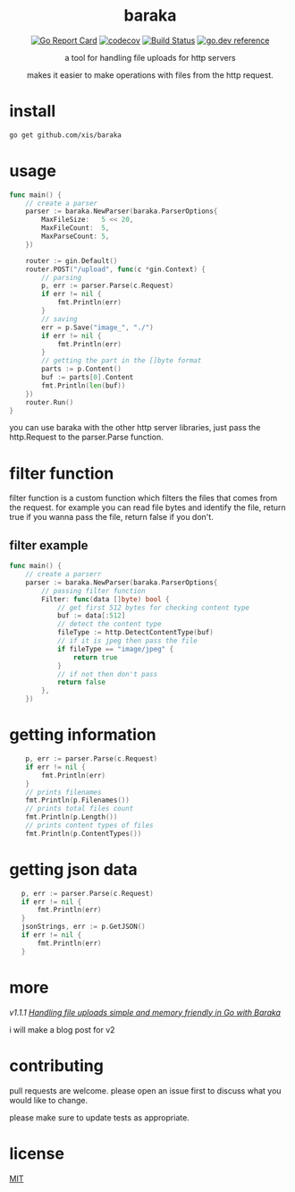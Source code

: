 
<div align="center">
  <h1>baraka</h1>
  
[![Go Report Card](https://goreportcard.com/badge/github.com/xis/baraka)](https://goreportcard.com/report/github.com/xis/baraka)
[![codecov](https://codecov.io/gh/xis/baraka/branch/master/graph/badge.svg)](https://codecov.io/gh/xis/baraka)
[![Build Status](https://travis-ci.org/xis/baraka.svg?branch=master)](https://travis-ci.org/xis/baraka) 
[![go.dev reference](https://img.shields.io/badge/go.dev-reference-007d9c?logo=go&logoColor=white&style=flat-square)](https://pkg.go.dev/github.com/xis/baraka)
  
a tool for handling file uploads for http servers

makes it easier to make operations with files from the http request.
</div>

# **install**
```bash
go get github.com/xis/baraka
```

# **usage**
```go
func main() {
	// create a parser
	parser := baraka.NewParser(baraka.ParserOptions{
		MaxFileSize:   5 << 20,
		MaxFileCount:  5,
		MaxParseCount: 5,
	})

	router := gin.Default()
	router.POST("/upload", func(c *gin.Context) {
		// parsing
		p, err := parser.Parse(c.Request)
		if err != nil {
			fmt.Println(err)
		}
		// saving
		err = p.Save("image_", "./")
		if err != nil {
			fmt.Println(err)
		}
		// getting the part in the []byte format
		parts := p.Content()
		buf := parts[0].Content
		fmt.Println(len(buf))
	})
	router.Run()
}
```
you can use baraka with the other http server libraries, just pass the http.Request to the parser.Parse function.

# **filter function**
filter function is a custom function which filters the files that comes from the request. for example you can read file bytes and identify the file, return true if you wanna pass the file, return false if you don't. 


## filter example
```go
func main() {
	// create a parserr
	parser := baraka.NewParser(baraka.ParserOptions{
		// passing filter function
		Filter: func(data []byte) bool {
			// get first 512 bytes for checking content type
			buf := data[:512]
			// detect the content type
			fileType := http.DetectContentType(buf)
			// if it is jpeg then pass the file
			if fileType == "image/jpeg" {
				return true
			}
			// if not then don't pass
			return false
		},
	})
```
# getting information
```go
	p, err := parser.Parse(c.Request)
	if err != nil {
		fmt.Println(err)
	}
	// prints filenames
	fmt.Println(p.Filenames())
	// prints total files count
	fmt.Println(p.Length())
	// prints content types of files
	fmt.Println(p.ContentTypes())
```

# getting json data
 ```go
	p, err := parser.Parse(c.Request)
	if err != nil {
		fmt.Println(err)
	}
	jsonStrings, err := p.GetJSON()
	if err != nil {
		fmt.Println(err)
	}
```
# more 
*v1.1.1*
[*Handling file uploads simple and memory friendly in Go with Baraka*](https://dev.to/xis/handling-file-uploads-simple-and-memory-friendly-in-go-with-baraka-2h3)

i will make a blog post for v2

# contributing
 pull requests are welcome. please open an issue first to discuss what you would like to change.

 please make sure to update tests as appropriate.

# license
[MIT](https://choosealicense.com/licenses/mit/)
